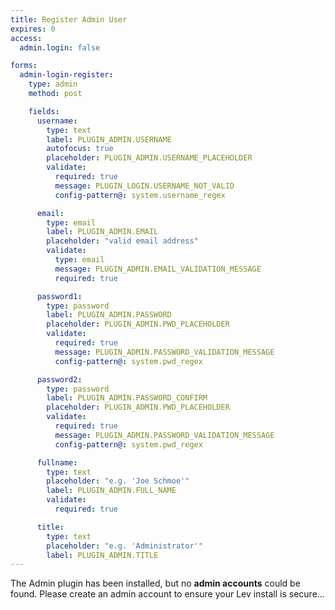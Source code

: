 ```yaml
---
title: Register Admin User
expires: 0
access:
  admin.login: false

forms:
  admin-login-register:
    type: admin
    method: post

    fields:
      username:
        type: text
        label: PLUGIN_ADMIN.USERNAME
        autofocus: true
        placeholder: PLUGIN_ADMIN.USERNAME_PLACEHOLDER
        validate:
          required: true
          message: PLUGIN_LOGIN.USERNAME_NOT_VALID
          config-pattern@: system.username_regex

      email:
        type: email
        label: PLUGIN_ADMIN.EMAIL
        placeholder: "valid email address"
        validate:
          type: email
          message: PLUGIN_ADMIN.EMAIL_VALIDATION_MESSAGE
          required: true

      password1:
        type: password
        label: PLUGIN_ADMIN.PASSWORD
        placeholder: PLUGIN_ADMIN.PWD_PLACEHOLDER
        validate:
          required: true
          message: PLUGIN_ADMIN.PASSWORD_VALIDATION_MESSAGE
          config-pattern@: system.pwd_regex

      password2:
        type: password
        label: PLUGIN_ADMIN.PASSWORD_CONFIRM
        placeholder: PLUGIN_ADMIN.PWD_PLACEHOLDER
        validate:
          required: true
          message: PLUGIN_ADMIN.PASSWORD_VALIDATION_MESSAGE
          config-pattern@: system.pwd_regex

      fullname:
        type: text
        placeholder: "e.g. 'Joe Schmoe'"
        label: PLUGIN_ADMIN.FULL_NAME
        validate:
          required: true

      title:
        type: text
        placeholder: "e.g. 'Administrator'"
        label: PLUGIN_ADMIN.TITLE
---
```


The Admin plugin has been installed, but no **admin accounts** could be found. Please create an admin account to ensure your Lev install is secure...
